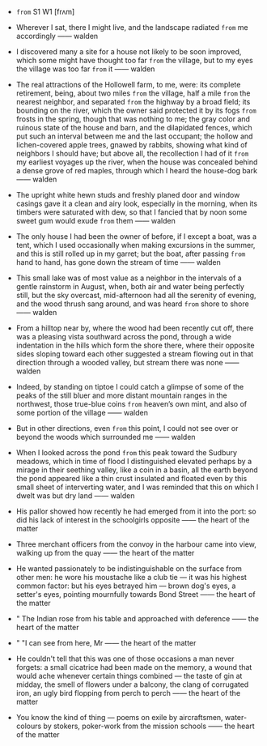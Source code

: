 - `from` S1 W1 [frʌm]



-  Wherever I sat, there I might live, and the landscape radiated `from` me accordingly —— walden

-  I discovered many a site for a house not likely to be soon improved, which some might have thought too far `from` the village, but to my eyes the village was too far `from` it —— walden

- The real attractions of the Hollowell farm, to me, were: its complete retirement, being, about two miles `from` the village, half a mile `from` the nearest neighbor, and separated `from` the highway by a broad field; its bounding on the river, which the owner said protected it by its fogs `from` frosts in the spring, though that was nothing to me; the gray color and ruinous state of the house and barn, and the dilapidated fences, which put such an interval between me and the last occupant; the hollow and lichen-covered apple trees, gnawed by rabbits, showing what kind of neighbors I should have; but above all, the recollection I had of it `from` my earliest voyages up the river, when the house was concealed behind a dense grove of red maples, through which I heard the house-dog bark —— walden

-  The upright white hewn studs and freshly planed door and window casings gave it a clean and airy look, especially in the morning, when its timbers were saturated with dew, so that I fancied that by noon some sweet gum would exude `from` them —— walden

- The only house I had been the owner of before, if I except a boat, was a tent, which I used occasionally when making excursions in the summer, and this is still rolled up in my garret; but the boat, after passing `from` hand to hand, has gone down the stream of time —— walden

- This small lake was of most value as a neighbor in the intervals of a gentle rainstorm in August, when, both air and water being perfectly still, but the sky overcast, mid-afternoon had all the serenity of evening, and the wood thrush sang around, and was heard `from` shore to shore —— walden

-  From a hilltop near by, where the wood had been recently cut off, there was a pleasing vista southward across the pond, through a wide indentation in the hills which form the shore there, where their opposite sides sloping toward each other suggested a stream flowing out in that direction through a wooded valley, but stream there was none —— walden

-  Indeed, by standing on tiptoe I could catch a glimpse of some of the peaks of the still bluer and more distant mountain ranges in the northwest, those true-blue coins `from` heaven’s own mint, and also of some portion of the village —— walden

-  But in other directions, even `from` this point, I could not see over or beyond the woods which surrounded me —— walden

-  When I looked across the pond `from` this peak toward the Sudbury meadows, which in time of flood I distinguished elevated perhaps by a mirage in their seething valley, like a coin in a basin, all the earth beyond the pond appeared like a thin crust insulated and floated even by this small sheet of interverting water, and I was reminded that this on which I dwelt was but dry land —— walden

-  His pallor showed how recently he had emerged from it into the port: so did his lack of interest in the schoolgirls opposite —— the heart of the matter

- Three merchant officers from the convoy in the harbour came into view, walking up from the quay —— the heart of the matter

-  He wanted passionately to be indistinguishable on the surface from other men: he wore his moustache like a club tie — it was his highest common factor: but his eyes betrayed him — brown dog's eyes, a setter's eyes, pointing mournfully towards Bond Street —— the heart of the matter

- " The Indian rose from his table and approached with deference —— the heart of the matter

- " "I can see from here, Mr —— the heart of the matter

-  He couldn't tell that this was one of those occasions a man never forgets: a small cicatrice had been made on the memory, a wound that would ache whenever certain things combined — the taste of gin at midday, the smell of flowers under a balcony, the clang of corrugated iron, an ugly bird flopping from perch to perch —— the heart of the matter

-  You know the kind of thing — poems on exile by aircraftsmen, water-colours by stokers, poker-work from the mission schools —— the heart of the matter
